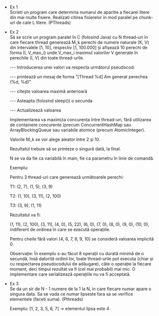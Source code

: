 - Ex 1  
  Scrieti un program care determina numarul de aparitie a fiecarei litere din mai multe fisiere. Realizati citirea fisierelor in mod paralel pe chunk-uri de cate L litere. (PThreads)

- Ex 2  
  Să se scrie un program paralel în C (folosind Java) cu N thread-uri în care fiecare thread generează M_k perechi de numere naturale (K, V) din intervalele [1, 10], respectiv [1, 100.000] și afișează 10 perechi de forma (I, V_max_i) unde V_max_i maximul valorilor V generate în perechile (I, V) din toate thread-urile.

  --- Introducerea unei valori va respecta următorul pseudocod:

  --- printează un mesaj de forma "[Thread %d] Am generat perechea (%d, %d)"

  --- citește valoarea maximă anterioară

  --- Asteapta (folosind sleep()) o secunda

  --- Actualizează valoarea

  Implementarea va maximiza concurența între thread-uri, fără utilizarea de containere concurente (precum ConcurrentHashMap sau ArrayBlockingQueue sau variabile atomice (precum AtomicInteger).

  Valorile M_k se vor alege aleator între 2 și 10.

  Rezultatul trebuie să se printeze o singură dată, la final.

  N se va da fie ca variabilă în main, fie ca parametru în linie de comandă.

  Exemplu:

  Pentru 3 thread-uri care generează următoarele perechi:

  T1: (2, 7), (1, 5), (3, 9)

  T2: (1, 10), (3, 11), (2, 100)

  T3: (3, 9), (1, 11)

  Rezultatul va fi:

  (1, 11), (2, 100), (3, 11), (4, 0), (5, 22), (6, 0), (7, 0), (8, 0), (9, 0), (10, 0), indiferent de ordinea în care se execută operațiile.

  Pentru cheile fără valori (4, 6, 7, 8, 9, 10) se consideră valoarea implicită 0.

  Observație: În exemplu s-au făcut 8 operații cu durată minimă de o secundă, însă datorită ordinii lor, toate thread-urile pot executa (chiar și cu respectarea pseudocodului de adăugare), câte o operație la fiecare moment, deci timpul rezultat va fi (cel mai probabil) mai mic. O implementare care serializează operațiile nu va fi acceptată.

- Ex 3  
  Se da un sir de N - 1 numere de la 1 la N, in care fiecare numar apare o singura data. Sa se vada ce numar lipseste fara sa se verifice elementele (faceti suma). (Pthreads)

  Exemplu: [1, 2, 3, 5, 6, 7] -> elementul lipsa este 4
